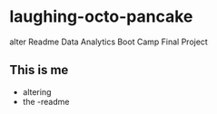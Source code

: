 # laughing-octo-pancake
alter Readme 
Data Analytics Boot Camp Final Project

## This is me
- altering
- the
-readme


